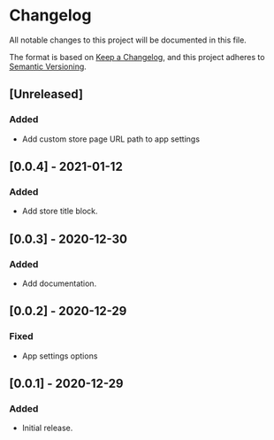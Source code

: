 # Changelog

All notable changes to this project will be documented in this file.

The format is based on [Keep a Changelog](https://keepachangelog.com/en/1.0.0/),
and this project adheres to [Semantic Versioning](https://semver.org/spec/v2.0.0.html).

## [Unreleased]

### Added

- Add custom store page URL path to app settings

## [0.0.4] - 2021-01-12

### Added

- Add store title block.

## [0.0.3] - 2020-12-30

### Added

- Add documentation.

## [0.0.2] - 2020-12-29

### Fixed

- App settings options

## [0.0.1] - 2020-12-29

### Added

- Initial release.
